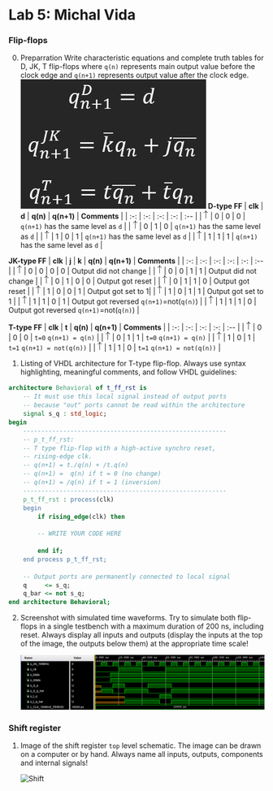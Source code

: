 # Lab 5: Michal Vida

### Flip-flops
0. Preparration
Write characteristic equations and complete truth tables for D, JK, T flip-flops where `q(n)` represents main output value before the clock edge and `q(n+1)` represents output value after the clock edge.
 ![equations](images/equations.png)
  **D-type FF**
  | **clk** | **d** | **q(n)** | **q(n+1)** | **Comments** |
  | :-: | :-: | :-: | :-: | :-- |
  | ![rising](images/up.png) | 0 | 0 | 0 | `q(n+1)` has the same level as `d` |
  | ![rising](images/up.png) | 0 | 1 | 0 | `q(n+1)` has the same level as `d` |
  | ![rising](images/up.png) | 1 | 0 | 1 | `q(n+1)` has the same level as `d` |
  | ![rising](images/up.png) | 1 | 1 | 1 | `q(n+1)` has the same level as `d` |

  **JK-type FF**
  | **clk** | **j** | **k** | **q(n)** | **q(n+1)** | **Comments** |
  | :-: | :-: | :-: | :-: | :-: | :-- |
  | ![rising](images/up.png) | 0 | 0 | 0 | 0 | Output did not change |
  | ![rising](images/up.png) | 0 | 0 | 1 | 1 | Output did not change |
  | ![rising](images/up.png) | 0 | 1 | 0 | 0 | Output got reset |
  | ![rising](images/up.png) | 0 | 1 | 1 | 0 | Output got reset |
  | ![rising](images/up.png) | 1 | 0 | 0 | 1 | Output got set to 1|
  | ![rising](images/up.png) | 1 | 0 | 1 | 1 | Output got set to 1 |
  | ![rising](images/up.png) | 1 | 1 | 0 | 1 | Output got reversed `q(n+1)`=not(`q(n)`) |
  | ![rising](images/up.png) | 1 | 1 | 1 | 0 | Output got reversed `q(n+1)`=not(`q(n)`) |

  **T-type FF**
  | **clk** | **t** | **q(n)** | **q(n+1)** | **Comments** |
  | :-: | :-: | :-: | :-: | :-- |
  | ![rising](images/up.png) | 0 | 0 | 0 | `t=0` `q(n+1) = q(n)` |
  | ![rising](images/up.png) | 0 | 1 | 1 | `t=0` `q(n+1) = q(n)` |
  | ![rising](images/up.png) | 1 | 0 | 1 | `t=1` `q(n+1) = not(q(n))` |
  | ![rising](images/up.png) | 1 | 1 | 0 | `t=1` `q(n+1) = not(q(n))` |


1. Listing of VHDL architecture for T-type flip-flop. Always use syntax highlighting, meaningful comments, and follow VHDL guidelines:

```vhdl
architecture Behavioral of t_ff_rst is
    -- It must use this local signal instead of output ports
    -- because "out" ports cannot be read within the architecture
    signal s_q : std_logic;
begin
    --------------------------------------------------------
    -- p_t_ff_rst:
    -- T type flip-flop with a high-active synchro reset,
    -- rising-edge clk.
    -- q(n+1) = t./q(n) + /t.q(n)
    -- q(n+1) =  q(n) if t = 0 (no change)
    -- q(n+1) = /q(n) if t = 1 (inversion)
    --------------------------------------------------------
    p_t_ff_rst : process(clk)
    begin
        if rising_edge(clk) then

        -- WRITE YOUR CODE HERE

        end if;
    end process p_t_ff_rst;

    -- Output ports are permanently connected to local signal
    q     <= s_q;
    q_bar <= not s_q;
end architecture Behavioral;
```

2. Screenshot with simulated time waveforms. Try to simulate both flip-flops in a single testbench with a maximum duration of 200 ns, including reset. Always display all inputs and outputs (display the inputs at the top of the image, the outputs below them) at the appropriate time scale!

   ![waves](images/waves.png)

### Shift register

1. Image of the shift register `top` level schematic. The image can be drawn on a computer or by hand. Always name all inputs, outputs, components and internal signals!

   ![Shift](images/shift.png)
